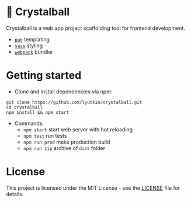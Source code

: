 # 🔮 Crystalball

Crystalball is a web app project scaffolding tool for frontend development.

- [`pug`](https://pugjs.org/api/getting-started.html) templating
- [`sass`](https://sass-lang.com/) styling
- [`webpack`](https://webpack.js.org/) bundler

# Getting started
- Clone and install dependencies via npm:
```
git clone https://github.com/lyutkin/crystalball.git
cd crystalball
npm install && npm start
```

- Commands:
	- `npm start` start web server with hot reloading
	- `npm test` run tests
	- `npm run prod` make production build
	- `npm run zip` archive of `dist` folder

# License

This project is licensed under the MIT License - see the [LICENSE](LICENSE) file for details.
